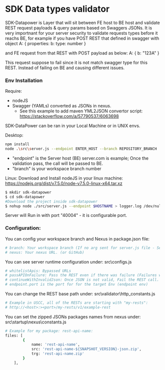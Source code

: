 # SDK Data types validator
SDK-Datapower is Layer that will sit between FE host to BE host and validate REST request payloads & query params based on Swaggers JSONs. 
It is very importnant for your server security to validate requests types before it reachs BE, for example if you have POST REST that defined in swagger with 
object A: {
  properties: 
     b: 
       type: number 
}  

and FE request from that REST with POST payload as below:
A: {
  b: "123A"
}

This request suppose to fail since it is not match swagger type for this REST. Instead of failing on BE and causing different issues. 

### Env Installation
Require: 
- nodeJS
- Swagger (YAMLs) converted as JSONs in nexus. 
  - See this example to add maven YML2JSON convertor script: https://stackoverflow.com/a/57790537/6063698

SDK-DataPower can be ran in your Local Machine or in UNIX envs.

Desktop: 
```sh
npm install
node .\src\server.js --endpoint ENTER_HOST --branch REPOSITORY_BRANCH
```
- "endpoint" is the Server host (BE) server.com is example; Once the validation pass, the call will be passed to BE. 
- "branch" is your workspace branch number

Linux: 
Download and Install nodeJS in your linux machine: https://nodejs.org/dist/v7.5.0/node-v7.5.0-linux-x64.tar.xz
```sh
$ mkdir sdk-datapower
$ cd sdk-datapower
#Download the project inside sdk-datapower
$ nohup node ./src/server.js --endpoint $HOSTNAME > logger.log /dev/null 2>&1 &
```

Server will Run in with port "40004" - it is configurable port.


### Configuration: 

You can config your workspace branch and Nexus in package.json file: 
``` sh
# branch: Your workspace branch (If no arg sent for server.js file - See above)
# nexus: Your nexus URL. (or GitHub)
```
You can see server runtime configuration under: src\configs.js
``` sh
# whitelistApis: Bypassed URLs
# passAPIOnFailure: Pass the REST even if there was failure (Failures will be logged)
# continueWithInvalidJson: Once JSON is not valid, Fail the REST call. 
# endpoint.port is the port for for the target Env (endpoint env)
```
You can change the REST base path under: src\validator\http_constants.js
``` sh
# Example in USCC, all of the RESTs are starting with "my-rests":
# http://<host>:><port>/my-rests/v1/example-rest
```

You can set the zipped JSONs packages names from nexus under: src\startup\nexus\constants.js
``` sh
# Example for my package: rest-api-name: 
files: [
        {
            name: 'rest-api-name',
            src: 'rest-api-name-${SNAPSHOT_VERSION}-json.zip',   
            trg: 'rest-api-name.zip'
        }
    ],
```
